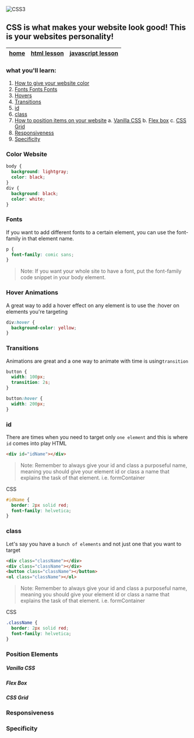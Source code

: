 <img alt="CSS3" src="https://img.shields.io/badge/css3%20-%231572B6.svg?&style=for-the-badge&logo=css3&logoColor=white"/>

## CSS is what makes your website look good! This is your websites personality!

| [home](./README.md) | [html lesson](./html.md) | [javascript lesson](./javascript.md) |
| ------------------- | ------------------------ | ------------------------------------ |


### what you'll learn:

1. [How to give your website color](#color-website)
2. [Fonts Fonts Fonts](#fonts)
3. [Hovers](#hover-animations)
4. [Transitions](#transitions)
5. [id](#id)
6. [class](#class)
7. [How to position items on your website](#position-elements)
   a. [Vanilla CSS](#vanilla-css)
   b. [Flex box](#flex-box)
   c. [CSS Grid](#css-grid)
8. [Responsiveness](#responsiveness)
9. [Specificity](#specificity)

### Color Website

```css
body {
  background: lightgray;
  color: black;
}
div {
  background: black;
  color: white;
}
```

### Fonts

If you want to add different fonts to a certain element, you can use the font-family in that element name.

```css
p {
  font-family: comic sans;
}
```

> Note: If you want your whole site to have a font, put the font-family code snippet in your body element.

### Hover Animations

A great way to add a hover effect on any element is to use the :hover on elements you're targeting

```css
div:hover {
  background-color: yellow;
}
```

### Transitions

Animations are great and a one way to animate with time is using`transition`

```css
button {
  width: 100px;
  transition: 2s;
}

button:hover {
  width: 200px;
}
```

### id

There are times when you need to target only `one element` and this is where `id` comes into play
HTML

```html
<div id="idName"></div>
```

> Note: Remember to always give your id and class a purposeful name, meaning you should give your element id or class a name that explains the task of that element. i.e. formContainer

CSS

```css
#idName {
  border: 2px solid red;
  font-family: helvetica;
}
```

### class

Let's say you have a `bunch of elements` and not just one that you want to target

```html
<div class="className"></div>
<div class="className"></div>
<button class="className"></button>
<ol class="className"></ol>
```

> Note: Remember to always give your id and class a purposeful name, meaning you should give your element id or class a name that explains the task of that element. i.e. formContainer

CSS

```css
.className {
  border: 2px solid red;
  font-family: helvetica;
}
```

### Position Elements

##### Vanilla CSS

##### Flex Box

##### CSS Grid

### Responsiveness

### Specificity
